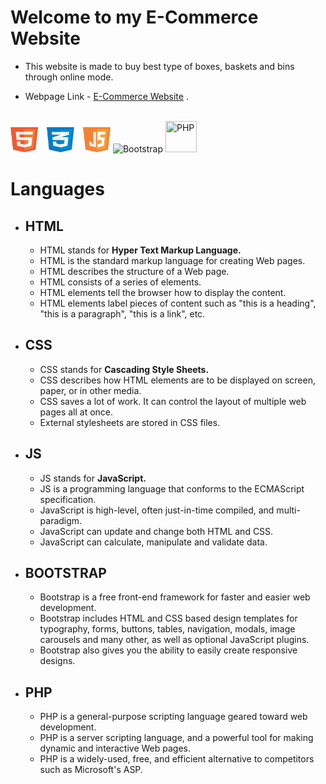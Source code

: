 # Welcome to my E-Commerce Website

- This website is made to buy best type of  boxes, baskets and bins through online mode.

- Webpage Link - [E-Commerce Website](https://boxesbasketsandbinsstore.000webhostapp.com/index.php)  .<br><br>


<img src="https://github.com/Amanjot726/Go-Green-Webpage/blob/main/Images/HTML%20CSS%20JS.png?raw=true" width="160" height="50" alt="HTML, CSS , JS" title="HTML, CSS , JS"> <img src="https://cdn.icon-icons.com/icons2/2415/PNG/512/bootstrap_plain_wordmark_logo_icon_146620.png" width="40" height="40" alt="Bootstrap" title="Bootstrap"> <img src="https://www.freepnglogos.com/uploads/php-logo-png/php-logo-parental-advisory-explicit-content-logo-png-transparent-3.png" title="PHP" width="50" height="50">

# Languages

- ## HTML
  
  + HTML stands for <b>Hyper Text Markup Language.</b>
  + HTML is the standard markup language for creating Web pages.
  + HTML describes the structure of a Web page.
  + HTML consists of a series of elements.
  + HTML elements tell the browser how to display the content.
  + HTML elements label pieces of content such as "this is a heading", "this is a paragraph", "this is a link", etc.

- ## CSS

  + CSS stands for <b>Cascading Style Sheets.</b>
  + CSS describes how HTML elements are to be displayed on screen, paper, or in other media.
  + CSS saves a lot of work. It can control the layout of multiple web pages all at once.
  + External stylesheets are stored in CSS files.

- ## JS

  + JS stands for <b>JavaScript.</b> 
  + JS is a programming language that conforms to the ECMAScript specification. 
  + JavaScript is high-level, often just-in-time compiled, and multi-paradigm.
  + JavaScript can update and change both HTML and CSS.
  + JavaScript can calculate, manipulate and validate data.
  
- ## BOOTSTRAP

  + Bootstrap is a free front-end framework for faster and easier web development.
  + Bootstrap includes HTML and CSS based design templates for typography, forms, buttons, tables, navigation, modals, image carousels and many other, as well as optional JavaScript plugins.
  + Bootstrap also gives you the ability to easily create responsive designs.
   
    
- ## PHP

  + PHP is a general-purpose scripting language geared toward web development.
  + PHP is a server scripting language, and a powerful tool for making dynamic and interactive Web pages.
  + PHP is a widely-used, free, and efficient alternative to competitors such as Microsoft's ASP.
